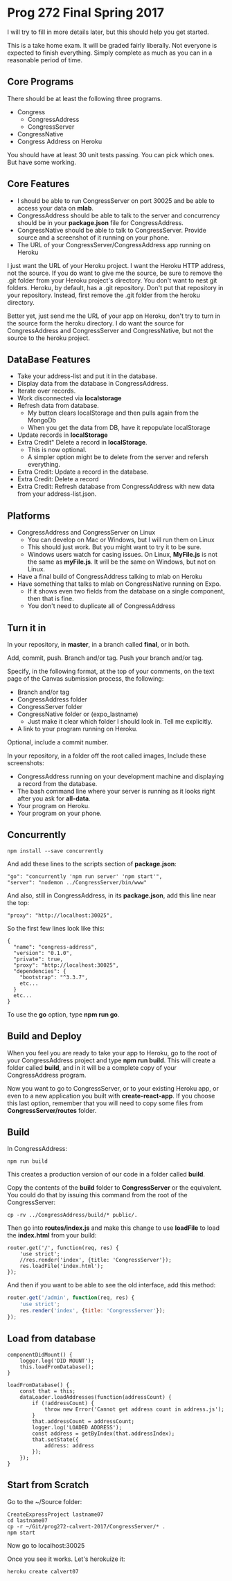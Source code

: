 # Prog 272 Final Spring 2017

I will try to fill in more details later, but this should help you get started.

This is a take home exam. It will be graded fairly liberally. Not everyone is expected to finish everything. Simply complete as much as you can in a reasonable period of time.

## Core Programs

There should be at least the following three programs.

- Congress
  - CongressAddress
  - CongressServer
- CongressNative
- Congress Address on Heroku

You should have at least 30 unit tests passing. You can pick which ones. But have some working.

## Core Features

- I should be able to run CongressServer on port 30025 and be able to access your data on **mlab**.
- CongressAddress should be able to talk to the server and concurrency should be in your **package.json** file for CongressAddress.
- CongressNative should be able to talk to CongressServer. Provide source and a screenshot of it running on your phone.
- The URL of your CongressServer/CongressAddress app running on Heroku

I just want the URL of your Heroku project. I want the Heroku HTTP address, not the source. If you do want to give me the source, be sure to remove the .git folder from your Heroku project's directory. You don't want to nest git folders. Heroku, by default, has a .git repository. Don't put that repository in your repository. Instead, first remove the .git folder from the heroku directory.

Better yet, just send me the URL of your app on Heroku, don't try to turn in the source form the heroku directory. I do want the source for CongressAddress and CongressServer and CongressNative, but not the source to the heroku project.

## DataBase Features

- Take your address-list and put it in the database.
- Display data from the database in CongressAddress.
- Iterate over records.
- Work disconnected via **localstorage**
- Refresh data from database.
  - My button clears localStorage and then pulls again from the MongoDb
  - When you get the data from DB, have it repopulate localStorage
- Update records in **localStorage**
- Extra Credit" Delete a record in **localStorage**.
  - This is now optional.
  - A simpler option might be to delete from the server and refersh everything.
- Extra Credit: Update a record in the database.
- Extra Credit: Delete a record
- Extra Credit: Refresh database from CongressAddress with new data from your address-list.json.

## Platforms

- CongressAddress and CongressServer on Linux
  - You can develop on Mac or Windows, but I will run them on Linux
  - This should just work. But you might want to try it to be sure.
  - Windows users watch for casing issues. On Linux, **MyFile.js** is not the same as **myFile.js**. It will be the same on Windows, but not on Linux.
- Have a final build of CongressAddress talking to mlab on Heroku
- Have something that talks to mlab on CongressNative running on Expo.
  - If it shows even two fields from the database on a single component, then that is fine.
  - You don't need to duplicate all of CongressAddress

## Turn it in

In your repository, in **master**, in a branch called **final**, or in both.

Add, commit, push. Branch and/or tag. Push your branch and/or tag.

Specify, in the following format, at the top of your comments, on the text page of the Canvas submission process, the following:

- Branch and/or tag
- CongressAddress folder
- CongressServer folder
- CongressNative folder or (expo_lastname)
  - Just make it clear which folder I should look in. Tell me explicitly.
- A link to your program running on Heroku.

Optional, include a commit number.

In your repository, in a folder off the root called images, Include these screenshots:

- CongressAddress running on your development machine and displaying a record from the database.
- The bash command line where your server is running as it looks right after you ask for **all-data**.
- Your program on Heroku.
- Your program on your phone.

## Concurrently

```
npm install --save concurrently
```

And add these lines to the scripts section of **package.json**:

```
"go": "concurrently 'npm run server' 'npm start'",
"server": "nodemon ../CongressServer/bin/www"
```

And also, still in CongressAddress, in its **package.json**, add this line near the top:

```
"proxy": "http://localhost:30025",
```

So the first few lines look like this:

```
{
  "name": "congress-address",
  "version": "0.1.0",
  "private": true,
  "proxy": "http://localhost:30025",
  "dependencies": {
    "bootstrap": "^3.3.7",
    etc...
  }
  etc...
}
```

To use the **go** option, type **npm run go**.

## Build and Deploy

When you feel you are ready to take your app to Heroku, go to the root of your CongressAddress project and type **npm run build**. This will create a folder called **build**, and in it will be a complete copy of your CongressAddress program.

Now you want to go to CongressServer, or to your existing Heroku app, or even to a new application you built with **create-react-app**. If you choose this last option, remember that you will need to copy some files from **CongressServer/routes** folder.

## Build

In CongressAddress:

```
npm run build
```

This creates a production version of our code in a folder called **build**.

Copy the contents of the **build** folder to **CongressServer** or the equivalent. You could do that by issuing this command from the root of the CongressServer:

```
cp -rv ../CongressAddress/build/* public/.
```

Then go into **routes/index.js** and make this change to use **loadFile** to load the **index.html** from your build:

```
router.get('/', function(req, res) {
    'use strict';
    //res.render('index', {title: 'CongressServer'});
    res.loadFile('index.html');
});
```

And then if you want to be able to see the old interface, add this method:

```javascript
router.get('/admin', function(req, res) {
    'use strict';
    res.render('index', {title: 'CongressServer'});
});
```

## Load from database

```
componentDidMount() {
    logger.log('DID MOUNT');
    this.loadFromDatabase();
}

loadFromDatabase() {
    const that = this;
    dataLoader.loadAddresses(function(addressCount) {
        if (!addressCount) {
            throw new Error('Cannot get address count in address.js');
        }
        that.addressCount = addressCount;
        logger.log('LOADED ADDRESS');
        const address = getByIndex(that.addressIndex);
        that.setState({
            address: address
        });
    });
}
```

## Start from Scratch

Go to the ~/Source folder:

```
CreateExpressProject lastname07
cd lastname07
cp -r ~/Git/prog272-calvert-2017/CongressServer/* .
npm start
```

Now go to localhost:30025

Once you see it works. Let's herokuize it:

```
heroku create calvert07
